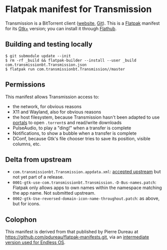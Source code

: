 # Flatpak manifest for Transmission

Transmission is a BitTorrent client ([website](https://transmissionbt.com/), [Git](https://github.com/transmission/transmission)). This is a [Flatpak](http://flatpak.org/) manifest for its [Gtk+](https://www.gtk.org/) version; you can install it through [Flathub](https://flathub.org/).

## Building and testing locally

```console
$ git submodule update --init
$ rm -rf _build && flatpak-builder --install --user _build com.transmissionbt.Transmission.json
$ flatpak run com.transmissionbt.Transmission//master
```

## Permissions

This manifest allows Transmission access to:

* the network, for obvious reasons
* X11 and Wayland, also for obvious reasons
* the host filesystem, because Transmission hasn't been adapted to use [portals](https://github.com/flatpak/flatpak/wiki/Portals) to open `.torrent`s and read/write downloads
* PulseAudio, to play a "ding!" when a transfer is complete
* Notifications, to show a bubble when a transfer is complete
* DConf, because Gtk's file chooser tries to save its position, visible columns, etc.

## Delta from upstream

* `com.transmissionbt.Transmission.appdata.xml`: [accepted upstream](https://github.com/transmission/transmission/pull/224) but not yet part of a release.
* `0001-gtk-use-com.transmissionbt.Transmission.-D-Bus-names.patch`: Flatpak only allows apps to own names within the namespace matching the app name. Not submitted upstream.
* `0002-gtk-Use-reversed-domain-icon-name-throughout.patch`: as above, but for icons.


## Colophon

This manifest is derived from that published by Pierre Dureau at <https://github.com/pdureau/flatpak-manifests.git>, via an [intermediate version used for Endless OS](https://github.com/endlessm/transmission-flatpak).
